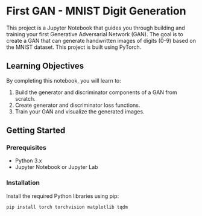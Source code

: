 # First GAN - MNIST Digit Generation

This project is a Jupyter Notebook that guides you through building and training your first Generative Adversarial Network (GAN). The goal is to create a GAN that can generate handwritten images of digits (0-9) based on the MNIST dataset. This project is built using PyTorch.

## Learning Objectives

By completing this notebook, you will learn to:
1.  Build the generator and discriminator components of a GAN from scratch.
2.  Create generator and discriminator loss functions.
3.  Train your GAN and visualize the generated images.

## Getting Started

### Prerequisites

* Python 3.x
* Jupyter Notebook or Jupyter Lab

### Installation

Install the required Python libraries using pip:

```bash
pip install torch torchvision matplotlib tqdm
